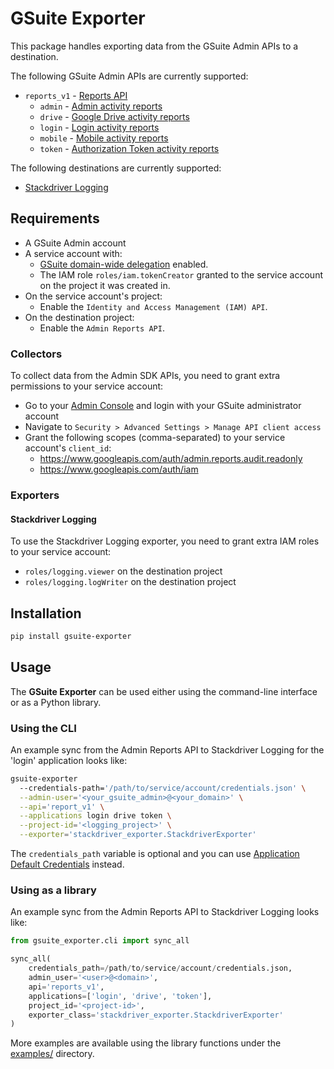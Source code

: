 # GSuite Exporter

This package handles exporting data from the GSuite Admin APIs to a destination.

The following GSuite Admin APIs are currently supported:

- `reports_v1` - [Reports API](https://developers.google.com/admin-sdk/reports/v1/get-start/getting-started)
    - `admin` - [Admin activity reports](https://developers.google.com/admin-sdk/reports/v1/guides/manage-audit-admin.html)
    - `drive` - [Google Drive activity reports](https://developers.google.com/admin-sdk/reports/v1/guides/manage-audit-drive.html)
    - `login` - [Login activity reports](https://developers.google.com/admin-sdk/reports/v1/guides/manage-audit-login.html)
    - `mobile` - [Mobile activity reports](https://developers.google.com/admin-sdk/reports/v1/guides/manage-audit-mobile.html)
    - `token` - [Authorization Token activity reports](https://developers.google.com/admin-sdk/reports/v1/guides/manage-audit-tokens.html)

The following destinations are currently supported:
- [Stackdriver Logging](https://cloud.google.com/logging/docs/)

## Requirements
* A GSuite Admin account
* A service account with:
  * [GSuite domain-wide delegation](https://developers.google.com/admin-sdk/reports/v1/guides/delegation) enabled.
  * The IAM role `roles/iam.tokenCreator` granted to the service account on the project it was created in.
* On the service account's project:
  * Enable the `Identity and Access Management (IAM) API`.
* On the destination project:
  * Enable the `Admin Reports API`.

### Collectors
To collect data from the Admin SDK APIs, you need to grant extra permissions to your service account:
* Go to your [Admin Console](https://admin.google.com) and login with your GSuite administrator account
* Navigate to `Security > Advanced Settings > Manage API client access`
* Grant the following scopes (comma-separated) to your service account's `client_id`:
  - https://www.googleapis.com/auth/admin.reports.audit.readonly
  - https://www.googleapis.com/auth/iam

### Exporters

#### Stackdriver Logging
To use the Stackdriver Logging exporter, you need to grant extra IAM roles to your service account:
* `roles/logging.viewer` on the destination project
* `roles/logging.logWriter` on the destination project

## Installation
```sh
pip install gsuite-exporter
```

## Usage

The **GSuite Exporter** can be used either using the command-line interface or as a Python library.

### Using the CLI
An example sync from the Admin Reports API to Stackdriver Logging for the 'login' application looks like:
```sh
gsuite-exporter
  --credentials-path='/path/to/service/account/credentials.json' \
  --admin-user='<your_gsuite_admin>@<your_domain>' \
  --api='report_v1' \
  --applications login drive token \
  --project-id='<logging_project>' \
  --exporter='stackdriver_exporter.StackdriverExporter'
```

The `credentials_path` variable is optional and you can use [Application Default Credentials](https://cloud.google.com/docs/authentication/production#providing_credentials_to_your_application) instead.

### Using as a library

An example sync from the Admin Reports API to Stackdriver Logging looks like:

```python
from gsuite_exporter.cli import sync_all

sync_all(
    credentials_path=/path/to/service/account/credentials.json,
    admin_user='<user>@<domain>',
    api='reports_v1',
    applications=['login', 'drive', 'token'],
    project_id='<project-id>',
    exporter_class='stackdriver_exporter.StackdriverExporter'
)
```

More examples are available using the library functions under the [examples/](./examples/) directory.
